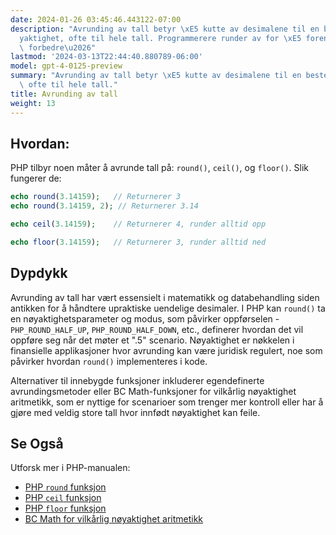 ```yaml
---
date: 2024-01-26 03:45:46.443122-07:00
description: "Avrunding av tall betyr \xE5 kutte av desimalene til en bestemt n\xF8\
  yaktighet, ofte til hele tall. Programmerere runder av for \xE5 forenkle beregninger,\
  \ forbedre\u2026"
lastmod: '2024-03-13T22:44:40.880789-06:00'
model: gpt-4-0125-preview
summary: "Avrunding av tall betyr \xE5 kutte av desimalene til en bestemt n\xF8yaktighet,\
  \ ofte til hele tall."
title: Avrunding av tall
weight: 13
---
```


## Hvordan:
PHP tilbyr noen måter å avrunde tall på: `round()`, `ceil()`, og `floor()`. Slik fungerer de:

```php
echo round(3.14159);   // Returnerer 3
echo round(3.14159, 2); // Returnerer 3.14

echo ceil(3.14159);    // Returnerer 4, runder alltid opp

echo floor(3.14159);   // Returnerer 3, runder alltid ned
```

## Dypdykk
Avrunding av tall har vært essensielt i matematikk og databehandling siden antikken for å håndtere upraktiske uendelige desimaler. I PHP kan `round()` ta en nøyaktighetsparameter og modus, som påvirker oppførselen - `PHP_ROUND_HALF_UP`, `PHP_ROUND_HALF_DOWN`, etc., definerer hvordan det vil oppføre seg når det møter et ".5" scenario. Nøyaktighet er nøkkelen i finansielle applikasjoner hvor avrunding kan være juridisk regulert, noe som påvirker hvordan `round()` implementeres i kode.

Alternativer til innebygde funksjoner inkluderer egendefinerte avrundingsmetoder eller BC Math-funksjoner for vilkårlig nøyaktighet aritmetikk, som er nyttige for scenarioer som trenger mer kontroll eller har å gjøre med veldig store tall hvor innfødt nøyaktighet kan feile.

## Se Også
Utforsk mer i PHP-manualen:
- [PHP `round` funksjon](https://php.net/manual/en/function.round.php)
- [PHP `ceil` funksjon](https://php.net/manual/en/function.ceil.php)
- [PHP `floor` funksjon](https://php.net/manual/en/function.floor.php)
- [BC Math for vilkårlig nøyaktighet aritmetikk](https://php.net/manual/en/book.bc.php)

